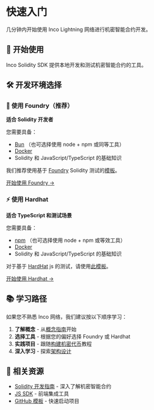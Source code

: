 # 快速入门

几分钟内开始使用 Inco Lightning 网络进行机密智能合约开发。

## 🚀 开始使用

Inco Solidity SDK 提供本地开发和测试机密智能合约的工具。

## 🛠️ 开发环境选择

### 🔨 使用 Foundry（推荐）

**适合 Solidity 开发者**

您需要具备：
- [Bun](https://bun.sh/) （也可选择使用 node + npm 或同等工具）
- [Docker](https://www.docker.com/get-started)
- Solidity 和 JavaScript/TypeScript 的基础知识

我们推荐使用基于 [Foundry](https://book.getfoundry.sh/) Solidity 测试的[模板](https://github.com/Inco-fhevm/lightning-rod)。

[开始使用 Foundry →](./tutorials/foundry-guide/setup)

### ⚡ 使用 Hardhat

**适合 TypeScript 和测试场景**

您需要具备：
- [npm](https://www.npmjs.com/) （也可选择使用 node + npm 或等效工具）
- [Docker](https://www.docker.com/get-started)
- Solidity 和 JavaScript/TypeScript 的基础知识

对于基于 [HardHat](https://hardhat.org/) js 的测试，请使用[此模板](https://github.com/Inco-fhevm/inco-lite-template)。

[开始使用 Hardhat →](./tutorials/hardhat-guide/set-up-environment-for-hardhat)

## 📚 学习路径

如果您不熟悉 Inco 网络，我们建议按以下顺序学习：

1. **了解概念** - 从[概念指南](../solidity/concepts-guide/concepts-guide-introduction)开始
2. **选择工具** - 根据您的偏好选择 Foundry 或 Hardhat
3. **实践项目** - 跟随[构建机密代币](./tutorials/build-confidential-token)教程
4. **深入学习** - 探索[架构设计](../solidity/architecture/overview)

## 🔗 相关资源

- [Solidity 开发指南](../solidity/) - 深入了解机密智能合约
- [JS SDK](../js-sdk/) - 前端集成工具
- [GitHub 模板](https://github.com/Inco-fhevm) - 快速启动项目
